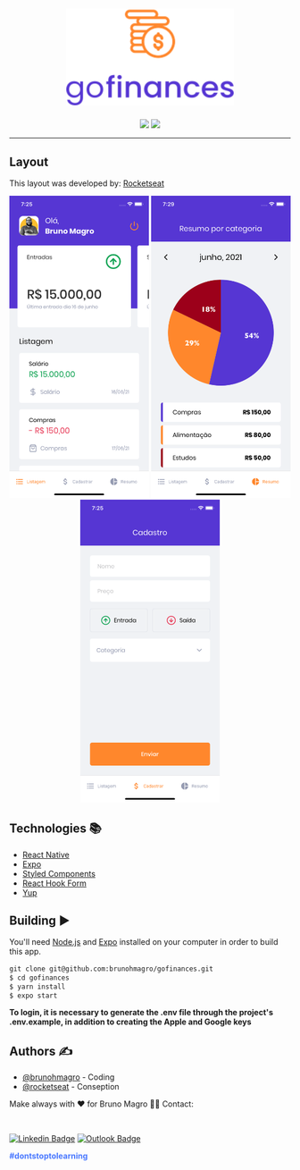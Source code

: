 <h1 align="center">
  <img src="https://raw.githubusercontent.com/brunohmagro/gofinances/main/src/assets/icons/logo_color.svg" width="300" title="logo">
  
</h1>

<div align="center">

<img src="http://img.shields.io/static/v1?label=License&message=MIT&color=green&style=for-the-badge"/>
<img src="http://img.shields.io/static/v1?label=STATUS&message=CONCLUIDO&color=blue&style=for-the-badge"/>

</div>

---

## Layout

This layout was developed by: [Rocketseat](https://github.com/Rocketseat)

  <div align="center">

  <img src="/.github/home.png" width="250" title="logo">
  <img src="/.github/summary.png" width="250" title="logo">
  <img src="/.github/register_transactions.png" width="250" title="logo">

</div>

## Technologies :books:

- [React Native](https://reactnative.dev/)
- [Expo](https://docs.expo.io/get-started/installation/)
- [Styled Components](https://styled-components.com/)
- [React Hook Form](https://react-hook-form.com/)
- [Yup](https://www.npmjs.com/package/yup)

## Building :arrow_forward:

You'll need [Node.js](https://nodejs.org) and [Expo](https://docs.expo.io/get-started/installation/) installed on your computer in order to build this app.

```
git clone git@github.com:brunohmagro/gofinances.git
$ cd gofinances
$ yarn install
$ expo start
```
<b>To login, it is necessary to generate the .env file through the project's .env.example, in addition to creating the Apple and Google keys</b>

## Authors ✍️ 

- [@brunohmagro](https://github.com/brunohmagro) - Coding
- [@rocketseat](https://github.com/rocketseat) - Conseption

Make always with ❤️ for Bruno Magro 👋🏽 Contact:

<br>

[![Linkedin Badge](https://img.shields.io/badge/-Bruno%20Magro-000657?style=flat-square&logo=Linkedin&logoColor=white&link=https://www.linkedin.com/in/brunohmagro/)](https://www.linkedin.com/in/brunohmagro/) 
[![Outlook Badge](https://img.shields.io/badge/-brunohmagro@hotmail.com-000657?style=flat-square&logo=microsoft-outlook&logoColor=white&link=mailto:brunohmagro@hotmail.com)](mailto:brunohmagro@hotmail.com)

<p style="color: #4978FF;"><b>#dontstoptolearning</b></p>
